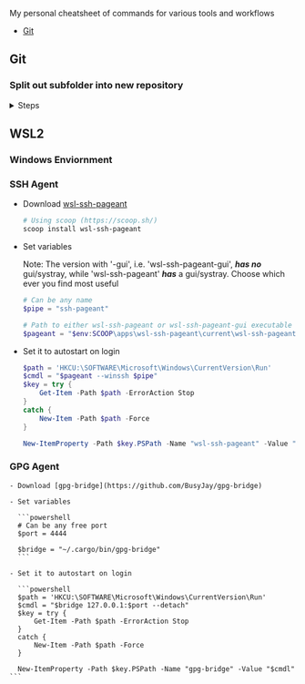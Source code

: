 My personal cheatsheet of commands for various tools and workflows

- [Git](#git)

## Git

### Split out subfolder into new repository

<details>
  <summary>Steps</summary>

  - *Be sure you are inside the original repo*
    ```sh
    cd <orignal_repository>
    ```

  - Set local variables for use

    ```sh
    username=tobyvin-cs340
    subdir=src/Plotter
    newrepo="$(basename $subdir)"
    oldrepo="$(pwd)"
    ```

  - Create a new branch containing only the subdir using `git subtree`

    ```sh
    git subtree split -P $subdir -b $newrepo
    ```

  - Create a temp git repo and pull in the newly created branch

    ```sh
    cd $(mktemp -d)

    git init && git pull $oldrepo $newrepo
    ```

  - Copy over the git artifacts from original repo's root directory

    ```sh
    cp $oldrepo/.gitignore ./
    cp $oldrepo/.gitattributes ./
    ```

  - Commit changes

    ```sh
    git add -A && git commit -m "split out $newrepo into submodule"
    ```

  - Create the repository on a remote (github) and push  

    ```sh
    gh repo create $username/$newrepo
    git push -u origin master
    ```

  - Switch back into the original repository

    ```sh
    cd $oldrepo
    ```

  - Remove the subdir from git and the filesystem

    ```sh
    git rm -rf $subdir
    rm -rf $subdir
    ```

  - Add the newly created remote repository as a submodule at the subdir's path

    ```sh
    git submodule add git@github.com:$username/$newrepo $subdir
    git submodule update --init --recursive
    ```

  - Commit the changes to the original repository and push to remote

    ```sh
    git commit -m "split out $newrepo into submodule"
    git push -u origin master
    ```
</details>

## WSL2

  ### Windows Enviornment

  ### SSH Agent
 
  - Download [wsl-ssh-pageant](https://github.com/benpye/wsl-ssh-pageant)
  
    ```powershell
    # Using scoop (https://scoop.sh/)
    scoop install wsl-ssh-pageant
    ```

  - Set variables

    Note: The version with '-gui', i.e. 'wsl-ssh-pageant-gui', ***has no*** gui/systray, while 'wsl-ssh-pageant' ***has*** a gui/systray. Choose which ever you find most useful

    ```powershell
    # Can be any name
    $pipe = "ssh-pageant"

    # Path to either wsl-ssh-pageant or wsl-ssh-pageant-gui executable
    $pageant = "$env:SCOOP\apps\wsl-ssh-pageant\current\wsl-ssh-pageant-gui.exe"
    ```



  - Set it to autostart on login

    ```powershell
    $path = 'HKCU:\SOFTWARE\Microsoft\Windows\CurrentVersion\Run'
    $cmdl = "$pageant --winssh $pipe"
    $key = try {
        Get-Item -Path $path -ErrorAction Stop
    }
    catch {
        New-Item -Path $path -Force
    }

    New-ItemProperty -Path $key.PSPath -Name "wsl-ssh-pageant" -Value "$cmdl"
    ```


  ### GPG Agent

    - Download [gpg-bridge](https://github.com/BusyJay/gpg-bridge)

    - Set variables

      ```powershell
      # Can be any free port
      $port = 4444

      $bridge = "~/.cargo/bin/gpg-bridge"
      ```

    - Set it to autostart on login

      ```powershell
      $path = 'HKCU:\SOFTWARE\Microsoft\Windows\CurrentVersion\Run'
      $cmdl = "$bridge 127.0.0.1:$port --detach"
      $key = try {
          Get-Item -Path $path -ErrorAction Stop
      }
      catch {
          New-Item -Path $path -Force
      }

      New-ItemProperty -Path $key.PSPath -Name "gpg-bridge" -Value "$cmdl"
    ```